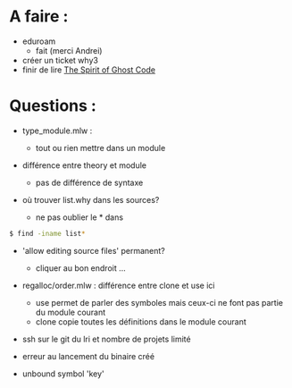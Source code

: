 # A faire :

- eduroam
  * fait (merci Andrei)
- créer un ticket why3 
- finir de lire [The Spirit of Ghost Code](https://hal.inria.fr/hal-00873187v1/document)


# Questions :

- type_module.mlw :
  * tout ou rien mettre dans un module
  
- différence entre theory et module
  * pas de différence de syntaxe

- où trouver list.why dans les sources?
  * ne pas oublier le * dans 
```sh
$ find -iname list*
```

- 'allow editing source files' permanent?
  * cliquer au bon endroit ...

- regalloc/order.mlw : différence entre clone et use ici
  * use permet de parler des symboles mais ceux-ci ne font pas partie du module courant
  * clone copie toutes les définitions dans le module courant    

- ssh sur le git du lri et nombre de projets limité

- erreur au lancement du binaire créé

- unbound symbol 'key'

